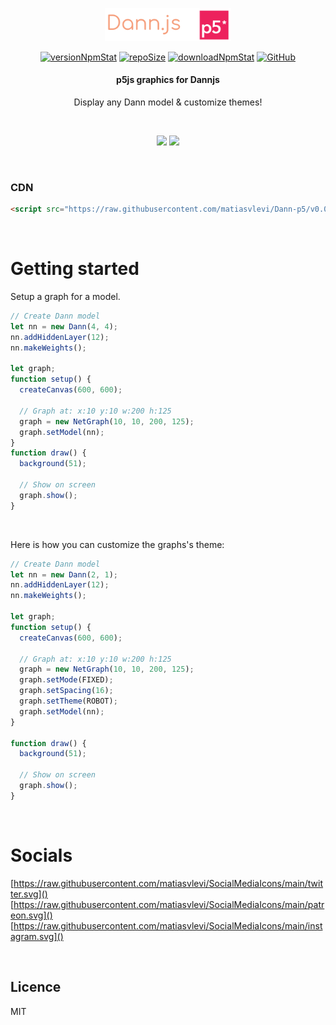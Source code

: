 
<p align="center">
  <img src="assets/logo.svg" width="40%">
</p>

<p align="center">
    <a href="https://www.npmjs.com/package/dannjs" target="_blank"><img src="https://img.shields.io/gh/v/dann-p6?style=flat&color=f69e7b&labelColor=383e56&label=version" alt="versionNpmStat"/></a> <a href="https://github.com/matiasvlevi/Dann" target="_blank"><img src="https://img.shields.io/github/repo-size/matiasvlevi/dann-p5?style=flat&label=size&color=f69e7b&labelColor=383e56" alt="repoSize"/></a>  <a href="https://www.npmjs.com/package/dannjs" target="_blank"><img src="https://img.shields.io/jsdelivr/gh/hy/matiasvlevi/dann-p5?label=cdn&style=flat&color=f69e7b&labelColor=383e56" alt="downloadNpmStat"/></a> <a href="https://raw.githubusercontent.com/matiasvlevi/Dann/master/LICENSE" target="_blank"><img alt="GitHub" src="https://img.shields.io/github/license/matiasvlevi/dann?color=f69e7b&labelColor=383e56" alt="Liscence"></a>
</p>
<h4 align="center">p5js graphics for Dannjs</h4>
<p align="center">
    Display any Dann model & customize themes!

  </p>
  <br/>
  <p align="center">
  <img src="https://i.ibb.co/6ssYKHG/unknown.png" height="240">  <img src="https://i.ibb.co/NZGV48W/unknown-1.png" height="240">
  </p>

<br/>

### CDN
```html
<script src="https://raw.githubusercontent.com/matiasvlevi/Dann-p5/v0.0.1/build/dannp5.min.js"></script>
```

<br/>

# Getting started

Setup a graph for a model.

```js
// Create Dann model
let nn = new Dann(4, 4);
nn.addHiddenLayer(12);
nn.makeWeights();

let graph;
function setup() {
  createCanvas(600, 600);
 
  // Graph at: x:10 y:10 w:200 h:125
  graph = new NetGraph(10, 10, 200, 125);
  graph.setModel(nn);
}
function draw() {
  background(51);

  // Show on screen
  graph.show();
}

```

<br/>

Here is how you can customize the graphs's theme:

```js
// Create Dann model
let nn = new Dann(2, 1);
nn.addHiddenLayer(12);
nn.makeWeights();

let graph;
function setup() {
  createCanvas(600, 600);
 
  // Graph at: x:10 y:10 w:200 h:125
  graph = new NetGraph(10, 10, 200, 125);
  graph.setMode(FIXED);
  graph.setSpacing(16);
  graph.setTheme(ROBOT);
  graph.setModel(nn);
}

function draw() {
  background(51);

  // Show on screen
  graph.show();
}
```

<br/>


# Socials
[https://raw.githubusercontent.com/matiasvlevi/SocialMediaIcons/main/twitter.svg]()
[https://raw.githubusercontent.com/matiasvlevi/SocialMediaIcons/main/patreon.svg]()
[https://raw.githubusercontent.com/matiasvlevi/SocialMediaIcons/main/instagram.svg]()

<br/>

## Licence
MIT
